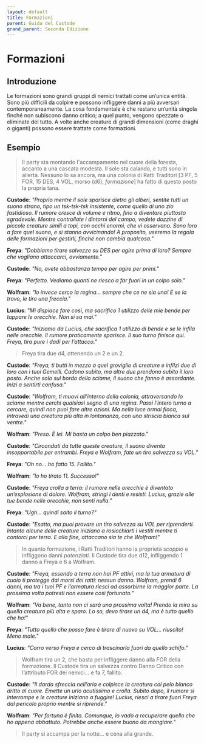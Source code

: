 ```yaml
---
layout: default
title: Formazioni
parent: Guida del Custode
grand_parent: Seconda Edizione
---
```


# Formazioni

## Introduzione

Le formazioni sono grandi gruppi di nemici trattati come un’unica entità. Sono più difficili da colpire e possono infliggere danni a più avversari contemporaneamente. La cosa fondamentale è che restano un’unità singola finché non subiscono danno critico; a quel punto, vengono spezzate o eliminate del tutto. A volte anche creature di grandi dimensioni (come draghi o giganti) possono essere trattate come formazioni.

## Esempio

> Il party sta montando l'accampamento nel cuore della foresta, accanto a una cascata modesta. Il sole sta calando, e tutti sono in allerta. Nessuno lo sa ancora, ma una colonia di Ratti Traditori [3 PF, 5 FOR, 15 DES, 4 VOL, morso (d6), _formazione_] ha fatto di questo posto la propria tana.

**Custode**: _"Proprio mentre il sole sparisce dietro gli alberi, sentite tutti un suono strano, tipo un tsk-tsk-tsk insistente, come quello di uno zio fastidioso. Il rumore cresce di volume e ritmo, fino a diventare piuttosto sgradevole. Mentre controllate i dintorni del campo, vedete dozzine di piccole creature simili a topi, con occhi enormi, che vi osservano. Sono loro a fare quel suono, e si stanno avvicinando! A proposito, useremo la regola delle formazioni per gestirli, finché non cambia qualcosa."_ 

**Freya**: _"Dobbiamo tirare salvezze su DES per agire prima di loro? Sempre che vogliano attaccarci, ovviamente."_ 

**Custode**: _"No, avete abbastanza tempo per agire per primi."_ 

**Freya**: _"Perfetto. Vediamo quanti ne riesco a far fuori in un colpo solo."_ 

**Wolfram**: _"Io invece cerco la regina… sempre che ce ne sia una! E se la trovo, le tiro una freccia."_ 

**Lucius**: _"Mi dispiace fare così, ma sacrifico 1 utilizzo delle mie bende per tappare le orecchie. Non si sa mai."_ 

**Custode**: _"Iniziamo da Lucius, che sacrifica 1 utilizzo di bende e se le infila nelle orecchie. Il rumore praticamente sparisce. Il suo turno finisce qui. Freya, tira pure i dadi per l’attacco."_

> Freya tira due d4, ottenendo un 2 e un 2.

**Custode**: _"Freya, ti butti in mezzo a quel groviglio di creature e infilzi due di loro con i tuoi Gemelli. Cadono subito, ma altre due prendono subito il loro posto. Anche solo sul bordo dello sciame, il suono che fanno è assordante. Inizi a sentirti confusa."_ 

**Custode**: _"Wolfram, ti muovi all’interno della colonia, attraversando lo sciame mentre cerchi qualsiasi segno di una regina. Passi l’intero turno a cercare, quindi non puoi fare altre azioni. Ma nella luce ormai fioca, intravedi una creatura più alta in lontananza, con una striscia bianca sul ventre."_ 

**Wolfram**: _"Preso. È lei. Mi basta un colpo ben piazzato."_ 

**Custode**: _"Circondati da tutte queste creature, il suono diventa insopportabile per entrambi. Freya e Wolfram, fate un tiro salvezza su VOL."_ 

**Freya**: _"Oh no… ho fatto 15. Fallito."_ 

**Wolfram**: _"Io ho tirato 11. Successo!"_

**Custode**: _"Freya crolla a terra: il rumore nelle orecchie è diventato un’esplosione di dolore. Wolfram, stringi i denti e resisti. Lucius, grazie alle tue bende nelle orecchie, non senti nulla."_ 

**Freya**: _"Ugh… quindi salto il turno?"_

**Custode**: _"Esatto, ma puoi provare un tiro salvezza su VOL per riprenderti. Intanto alcune delle creature iniziano a rosicchiarti i vestiti mentre ti contorci per terra. E alla fine, attaccano sia te che Wolfram!"_

> In quanto formazione, i Ratti Traditori hanno la proprietà _scoppio_ e infliggono danni _potenziati_. Il Custode tira due d12, infliggendo 1 danno a Freya e 6 a Wolfram.

**Custode**: _"Freya, essendo a terra non hai PF attivi, ma la tua armatura di cuoio ti protegge dai morsi dei ratti: nessun danno. Wolfram, prendi 6 danni, ma tra i tuoi PF e l’armatura riesci ad assorbirne la maggior parte. La prossima volta potresti non essere così fortunato."_ 

**Wolfram**: _"Va bene, tanto non ci sarà una prossima volta! Prendo la mira su quella creatura più alta e sparo. Lo so, devo tirare un d4, ma è tutto quello che ho!"_

**Freya**: _"Tutto quello che posso fare è tirare di nuovo su VOL… riuscito! Meno male."_ 

**Lucius**: _"Corro verso Freya e cerco di trascinarla fuori da quello schifo."_ 

> Wolfram tira un 2, che basta per infliggere danno alla FOR della formazione. Il Custode tira un salvezza contro Danno Critico con l’attributo FOR dei nemici… e fa 7, fallito.

**Custode**: _"Il dardo sfreccia nell’aria e colpisce la creatura col pelo bianco dritto al cuore. Emette un urlo acutissimo e crolla. Subito dopo, il rumore si interrompe e le creature iniziano a fuggire! Lucius, riesci a tirare fuori Freya dal pericolo proprio mentre si riprende."_ 

**Wolfram**: _"Per fortuna è finita. Comunque, io vado a recuperare quello che ho appena abbattuto. Potrebbe anche essere buono da mangiare."_ 

> Il party si accampa per la notte… e cena alla grande.
